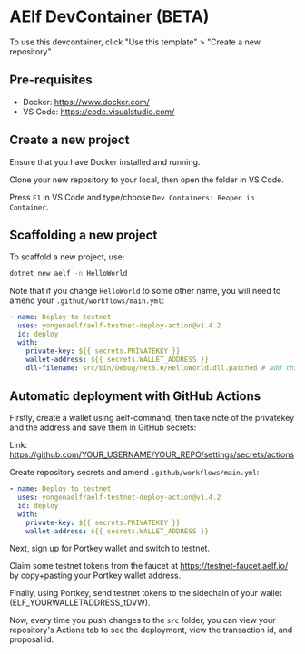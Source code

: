 # AElf DevContainer (BETA)

To use this devcontainer, click "Use this template" > "Create a new repository".

## Pre-requisites

- Docker: https://www.docker.com/
- VS Code: https://code.visualstudio.com/

## Create a new project

Ensure that you have Docker installed and running.

Clone your new repository to your local, then open the folder in VS Code.

Press `F1` in VS Code and type/choose `Dev Containers: Reopen in Container`.

## Scaffolding a new project

To scaffold a new project, use:

```bash
dotnet new aelf -n HelloWorld
```

Note that if you change `HelloWorld` to some other name, you will need to amend your `.github/workflows/main.yml`:

```yml
- name: Deploy to testnet
  uses: yongenaelf/aelf-testnet-deploy-action@v1.4.2
  id: deploy
  with:
    private-key: ${{ secrets.PRIVATEKEY }}
    wallet-address: ${{ secrets.WALLET_ADDRESS }}
    dll-filename: src/bin/Debug/net6.0/HelloWorld.dll.patched # add this and rename accordingly
```

## Automatic deployment with GitHub Actions

Firstly, create a wallet using aelf-command, then take note of the privatekey and the address and save them in GitHub secrets:

Link: https://github.com/YOUR_USERNAME/YOUR_REPO/settings/secrets/actions

Create repository secrets and amend `.github/workflows/main.yml`:

```yml
- name: Deploy to testnet
  uses: yongenaelf/aelf-testnet-deploy-action@v1.4.2
  id: deploy
  with:
    private-key: ${{ secrets.PRIVATEKEY }}
    wallet-address: ${{ secrets.WALLET_ADDRESS }}
```

Next, sign up for Portkey wallet and switch to testnet.

Claim some testnet tokens from the faucet at https://testnet-faucet.aelf.io/ by copy+pasting your Portkey wallet address.

Finally, using Portkey, send testnet tokens to the sidechain of your wallet (ELF_YOURWALLETADDRESS_tDVW).

Now, every time you push changes to the `src` folder, you can view your repository's Actions tab to see the deployment, view the transaction id, and proposal id.
